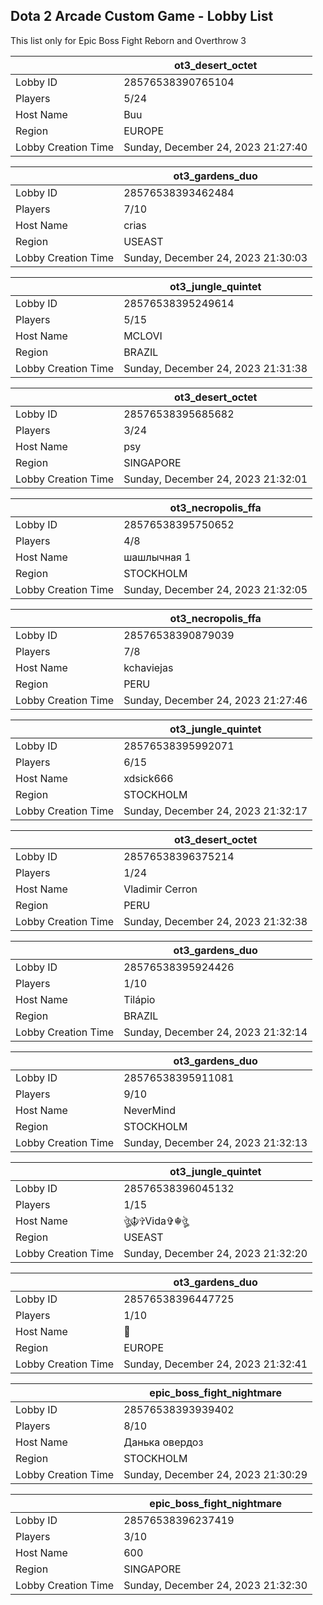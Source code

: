 ## Dota 2 Arcade Custom Game - Lobby List

This list only for Epic Boss Fight Reborn and Overthrow 3

|  | ot3_desert_octet |
| ------ | ------ |
| Lobby ID | 28576538390765104 |
| Players | 5/24 |
| Host Name | Buu |
| Region | EUROPE |
| Lobby Creation Time | Sunday, December 24, 2023 21:27:40 |


|  | ot3_gardens_duo |
| ------ | ------ |
| Lobby ID | 28576538393462484 |
| Players | 7/10 |
| Host Name | crias |
| Region | USEAST |
| Lobby Creation Time | Sunday, December 24, 2023 21:30:03 |


|  | ot3_jungle_quintet |
| ------ | ------ |
| Lobby ID | 28576538395249614 |
| Players | 5/15 |
| Host Name | MCLOVI |
| Region | BRAZIL |
| Lobby Creation Time | Sunday, December 24, 2023 21:31:38 |


|  | ot3_desert_octet |
| ------ | ------ |
| Lobby ID | 28576538395685682 |
| Players | 3/24 |
| Host Name | psy |
| Region | SINGAPORE |
| Lobby Creation Time | Sunday, December 24, 2023 21:32:01 |


|  | ot3_necropolis_ffa |
| ------ | ------ |
| Lobby ID | 28576538395750652 |
| Players | 4/8 |
| Host Name | шашлычная 1 |
| Region | STOCKHOLM |
| Lobby Creation Time | Sunday, December 24, 2023 21:32:05 |


|  | ot3_necropolis_ffa |
| ------ | ------ |
| Lobby ID | 28576538390879039 |
| Players | 7/8 |
| Host Name | kchaviejas |
| Region | PERU |
| Lobby Creation Time | Sunday, December 24, 2023 21:27:46 |


|  | ot3_jungle_quintet |
| ------ | ------ |
| Lobby ID | 28576538395992071 |
| Players | 6/15 |
| Host Name | xdsick666 |
| Region | STOCKHOLM |
| Lobby Creation Time | Sunday, December 24, 2023 21:32:17 |


|  | ot3_desert_octet |
| ------ | ------ |
| Lobby ID | 28576538396375214 |
| Players | 1/24 |
| Host Name | Vladimir Cerron |
| Region | PERU |
| Lobby Creation Time | Sunday, December 24, 2023 21:32:38 |


|  | ot3_gardens_duo |
| ------ | ------ |
| Lobby ID | 28576538395924426 |
| Players | 1/10 |
| Host Name | Tilápio |
| Region | BRAZIL |
| Lobby Creation Time | Sunday, December 24, 2023 21:32:14 |


|  | ot3_gardens_duo |
| ------ | ------ |
| Lobby ID | 28576538395911081 |
| Players | 9/10 |
| Host Name | NeverMind |
| Region | STOCKHOLM |
| Lobby Creation Time | Sunday, December 24, 2023 21:32:13 |


|  | ot3_jungle_quintet |
| ------ | ------ |
| Lobby ID | 28576538396045132 |
| Players | 1/15 |
| Host Name | ঔৣ☬✞Vida✞☬ঔৣ |
| Region | USEAST |
| Lobby Creation Time | Sunday, December 24, 2023 21:32:20 |


|  | ot3_gardens_duo |
| ------ | ------ |
| Lobby ID | 28576538396447725 |
| Players | 1/10 |
| Host Name | 𩠑 |
| Region | EUROPE |
| Lobby Creation Time | Sunday, December 24, 2023 21:32:41 |


|  | epic_boss_fight_nightmare |
| ------ | ------ |
| Lobby ID | 28576538393939402 |
| Players | 8/10 |
| Host Name | Данька овердоз |
| Region | STOCKHOLM |
| Lobby Creation Time | Sunday, December 24, 2023 21:30:29 |


|  | epic_boss_fight_nightmare |
| ------ | ------ |
| Lobby ID | 28576538396237419 |
| Players | 3/10 |
| Host Name | 600 |
| Region | SINGAPORE |
| Lobby Creation Time | Sunday, December 24, 2023 21:32:30 |


